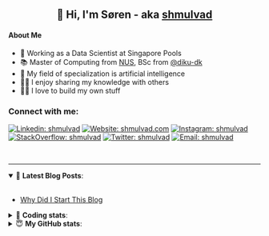 <h2 align="center">
	👋 Hi, I'm Søren - aka <a href="https://shmulvad.com">shmulvad</a>
</h2>

#### About Me
- 🤖 Working as a Data Scientist at Singapore Pools
- 📚 Master of Computing from [NUS], BSc from [@diku-dk]
- 🧠 My field of specialization is artificial intelligence
- 👨‍🏫 I enjoy sharing my knowledge with others
- 👨‍💻 I love to build my own stuff

### Connect with me:

[![Linkedin: shmulvad](https://img.shields.io/badge/shmulvad-blue?style=flat&logo=Linkedin&logoColor=white)][linkedin]
[![Website: shmulvad.com](https://img.shields.io/badge/shmulvad.com-47CCCC?&style=flat&logo=Google-Chrome&logoColor=white)][website]
[![Instagram: shmulvad](https://img.shields.io/badge/-@shmulvad-purple?style=flat&logo=Instagram&logoColor=white)][instagram]
[![StackOverflow: shmulvad](https://img.shields.io/badge/shmulvad-FE7A16?style=flat&logo=stack-overflow&logoColor=white)][stackOverflow]
[![Twitter: shmulvad](https://img.shields.io/badge/@shmulvad-1ca0f1?style=flat&logo=twitter&logoColor=white)][twitter]
[![Email: shmulvad](https://img.shields.io/badge/shmulvad-D14836?style=flat&logo=gmail&logoColor=white)][mail]

<br />

---

<details open>
 <summary>📕 <b>Latest Blog Posts</b>: </summary>

<br>

<!-- BLOG-POST-LIST:START -->
- [Why Did I Start This Blog](https://shmulvad.com/blog/why-did-start-this-blog)
<!-- BLOG-POST-LIST:END -->

</details>

<!-- --- -->

<details>
 <summary>🤖 <b>Coding stats</b>: </summary>

<br>

NOTE: Doesn't track coding at work or work done in environments such as Jupyter Notebooks.

<!--START_SECTION:waka-->
![Code Time](http://img.shields.io/badge/Code%20Time-2%2C132%20hrs%209%20mins-blue)

**I'm a Night 🦉** 

```text
🌞 Morning                441 commits         ██░░░░░░░░░░░░░░░░░░░░░░░   09.09 % 
🌆 Daytime                1253 commits        ██████░░░░░░░░░░░░░░░░░░░   25.84 % 
🌃 Evening                2000 commits        ██████████░░░░░░░░░░░░░░░   41.25 % 
🌙 Night                  1155 commits        ██████░░░░░░░░░░░░░░░░░░░   23.82 % 
```


📊 **This Week I Spent My Time On** 

```text
💬 Programming Languages: 
Python                   10 hrs 26 mins      █████████████░░░░░░░░░░░░   53.73 % 
TypeScript               4 hrs 52 mins       ██████░░░░░░░░░░░░░░░░░░░   25.08 % 
Other                    2 hrs 31 mins       ███░░░░░░░░░░░░░░░░░░░░░░   12.99 % 
SCSS                     40 mins             █░░░░░░░░░░░░░░░░░░░░░░░░   03.48 % 
Markdown                 11 mins             ░░░░░░░░░░░░░░░░░░░░░░░░░   00.97 % 

🔥 Editors: 
VS Code                  16 hrs 56 mins      ██████████████████████░░░   87.09 % 
Zsh                      2 hrs 29 mins       ███░░░░░░░░░░░░░░░░░░░░░░   12.77 % 
Sublime Text             1 min               ░░░░░░░░░░░░░░░░░░░░░░░░░   00.14 % 

🐱‍💻 Projects: 
datapakke-interface      7 hrs 38 mins       ██████████░░░░░░░░░░░░░░░   39.29 % 
chatbot_django           4 hrs 42 mins       ██████░░░░░░░░░░░░░░░░░░░   24.21 % 
sppl-chatbot             3 hrs 58 mins       █████░░░░░░░░░░░░░░░░░░░░   20.43 % 
Terminal                 1 hr 39 mins        ██░░░░░░░░░░░░░░░░░░░░░░░   08.54 % 
set_old_summaries        54 mins             █░░░░░░░░░░░░░░░░░░░░░░░░   04.66 % 
```


 Last Updated on 03/09/2023 18:40:03 UTC
<!--END_SECTION:waka-->

</details>

<!-- --- -->

<details>
 <summary>😇 <b>My GitHub stats</b>: </summary>

<br>

<img align="left" alt="shmulvad's Github Stats" src="https://github-readme-stats.vercel.app/api?username=shmulvad&show_icons=true&hide_border=true" />

</details>



[website]: https://shmulvad.com
[twitter]: https://twitter.com/shmulvad
[linkedin]: https://linkedin.com/in/shmulvad
[instagram]: https://instagram.com/shmulvad
[stackOverflow]: https://stackoverflow.com/users/9248793/shmulvad
[mail]: mailto:shmulvad@gmail.com
[@diku-dk]: https://github.com/diku-dk
[github]: https://github.com/shmulvad
[NUS]: https://www.nus.edu.sg